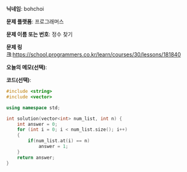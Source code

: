 **닉네임**: bohchoi

**문제 플랫폼**: 프로그래머스

**문제 이름 또는 번호**: 정수 찾기

**문제 링크**:https://school.programmers.co.kr/learn/courses/30/lessons/181840

**오늘의 메모(선택)**: 

**코드(선택)**:

```cpp
#include <string>
#include <vector>

using namespace std;

int solution(vector<int> num_list, int n) {
    int answer = 0;
    for (int i = 0; i < num_list.size(); i++)
    {
        if(num_list.at(i) == n)
            answer = 1;
    }
    return answer;
}

```
